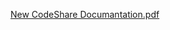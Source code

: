 [New CodeShare Documantation.pdf](https://github.com/rithindattag/Live-Code-Sharing-Platform_Mini-Project-2_Team-31/files/10077767/New.CodeShare.Documantation.pdf)
